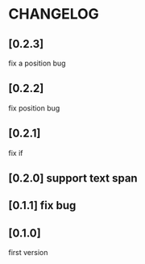 # CHANGELOG

## [0.2.3]

fix a position bug

## [0.2.2]

fix position bug

## [0.2.1]

fix if

## [0.2.0] support text span

## [0.1.1] fix bug

## [0.1.0]

first version
